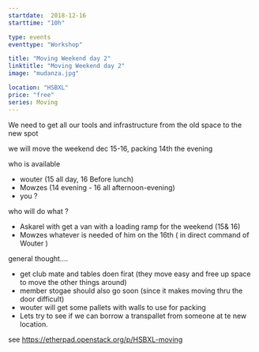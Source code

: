 ```yaml
---
startdate:  2018-12-16
starttime: "10h"

type: events
eventtype: "Workshop"

title: "Moving Weekend day 2"
linktitle: "Moving Weekend day 2"
image: "mudanza.jpg"

location: "HSBXL"
price: "free"
series: Moving
---
```



We need to get all our tools and infrastructure from the old space to the new spot 

we will move the weekend dec 15-16, packing 14th  the evening 

who is available 
* wouter (15 all day, 16 Before lunch) 
* Mowzes (14 evening  - 16 all afternoon-evening)
* you ? 

who will do what  ?
* Askarel with get a van with a loading ramp for the weekend (15& 16)
* Mowzes whatever is needed of him  on the 16th ( in direct command of Wouter )



general thought....
* get club mate and tables doen firat (they move easy and free up space to move the other things around) 
* member stogae should also go soon (since it makes moving thru the door difficult) 
* wouter will get some pallets with walls to use for packing 
* Lets try to see if we can borrow a transpallet from someone at te new location. 



see https://etherpad.openstack.org/p/HSBXL-moving
